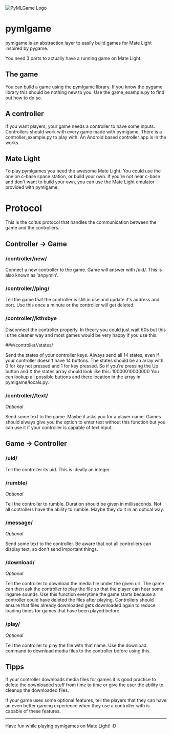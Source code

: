 ![PyMLGame Logo][pymlgame_header]

pymlgame
========

pymlgame is an abstraction layer to easily build games for Mate Light inspired by pygame.

You need 3 parts to actually have a running game on Mate Light.

The game
--------

You can build a game using the pymlgame library. If you know the pygame library this should be nothing new to you.
Use the game_example.py to find out how to do so.

A controller
------------

If you want players, your game needs a controller to have some inputs. Controllers should work with every game made with
pymlgame. There is a controller_example.py to play with. An Android based controller app is in the works.

Mate Light
----------

To play pymlgames you need the awesome Mate Light. You could use the one on c-base space station, or build your own.
If you're not near c-base and don't want to build your own, you can use the Mate Light emulator provided with pymlgame.


Protocol
========

This is the coitus protocol that handles the communication between the game and the controllers.


Controller -> Game
------------------

### /controller/new/<port>

Connect a new controller to the game. Game will answer with /uid/<uid>. This is also known as 'anpymln'.

### /controller/<uid>/ping/<port>

Tell the game that the controller is still in use and update it's address and port. Use this once a minute or the
controller will get deleted.

### /controller/<uid>/kthxbye

Disconnect the controller properly. In theory you could just wait 60s but this is the cleaner way and most games would
be very happy if you use this.

###/controller/<uid>/states/<states>

Send the states of your controller keys. Always send all 14 states, even if your controller doesn't have 14 buttons.
The states should be an array with 0 for key not pressed and 1 for key pressed. So if you're pressing the Up button and
X the states array should look like this: 10000010000000
You can lookup all possible buttons and there location in the array in pymlgame/locals.py.

### /controller/<uid>/text/<text>

*Optional*

Send some text to the game. Maybe it asks you for a player name. Games should always give you the option to enter text
without this function but you can use it if your controller is capable of text input.


Game -> Controller
------------------

### /uid/<uid>

Tell the controller its uid. This is ideally an integer.

### /rumble/<duration>

*Optional*

Tell the controller to rumble. Duration should be given in milliseconds. Not all controllers have the ability to rumble.
Maybe they do it in an optical way.

### /message/<text>

*Optional*

Send some text to the controller. Be aware that not all controllers can display text, so don't send important things.

### /download/<url>

*Optional*

Tell the controller to download the media file under the given url. The game can then ask the controller to play the
file so that the player can hear some ingame sounds. Use this function everytime the game starts because a controller
could have deleted the files after playing. Controllers should ensure that files already downloaded gets downloaded
again to reduce loading times for games that have been played before.

### /play/<file>

*Optional*

Tell the controller to play the file with that name. Use the download command to download media files to the controller
before using this.


Tipps
-----

If your controller downloads media files for games it is good practice to delete the downloaded stuff from time to time
or give the user the ability to cleanup the downloaded files.

If your game uses some optional features, tell the players that they can have an even better gaming experience when they
use a controller with is capable of these features.


---

Have fun while playing pymlgames on Mate Light! :D

[pymlgame_header]: https://github.com/PyMLGame/pymlgame/raw/master/header.png "PyMLGame"
